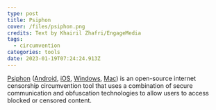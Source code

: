 ```yaml
---
type: post
title: Psiphon
cover: /files/psiphon.png
credits: Text by Khairil Zhafri/EngageMedia
tags:
  - circumvention
categories: tools
date: 2023-01-19T07:24:24.913Z
---
```

[Psiphon](https://psiphon.ca/) ([Android](https://play.google.com/store/apps/developer?id=Psiphon+Inc.), [iOS](https://apps.apple.com/app/psiphon/id1276263909), [Windows](https://psiphon.ca/psiphon3.exe), [Mac](https://apps.apple.com/app/psiphon/id1276263909)) is an open-source internet censorship circumvention tool that uses a combination of secure communication and obfuscation technologies to allow users to access blocked or censored content.